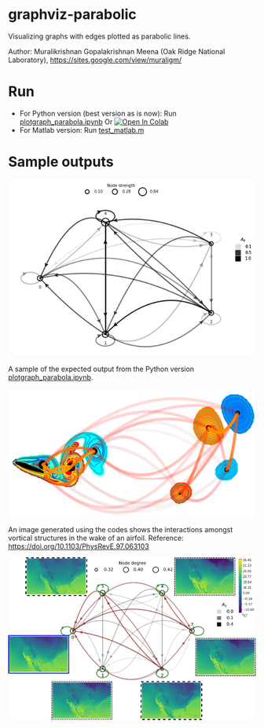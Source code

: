 # graphviz-parabolic

Visualizing graphs with edges plotted as parabolic lines.

Author: Muralikrishnan Gopalakrishnan Meena (Oak Ridge National Laboratory), https://sites.google.com/view/muraligm/

# Run

* For Python version (best version as is now): Run [plotgraph_parabola.ipynb](https://github.com/muralikrishnangm/graphviz-parabolic/blob/main/plotgraph_parabola.ipynb) Or [![Open In Colab](https://colab.research.google.com/assets/colab-badge.svg)](https://colab.research.google.com/github/muralikrishnangm/graphviz-parabolic/blob/main/plotgraph_parabola.ipynb)
* For Matlab version: Run [test_matlab.m](https://github.com/muralikrishnangm/graphviz-parabolic/blob/main/test_matlab.m)

# Sample outputs

![sample-output](images/sample-output.png)

A sample of the expected output from the Python version [plotgraph_parabola.ipynb](plotgraph_parabola.ipynb).

![network-airfoil](images/network-airfoil.png)

An image generated using the codes shows the interactions amongst vortical structures in the wake of an airfoil. Reference: https://doi.org/10.1103/PhysRevE.97.063103

![network-airfoil](images/network-climate.png)

